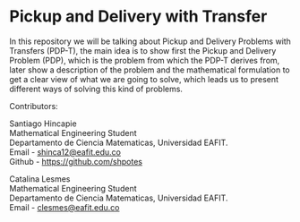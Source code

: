 # Pickup and Delivery with Transfer
In this repository we will be talking about Pickup and Delivery Problems with Transfers (PDP-T), the main idea is to show first the Pickup and Delivery Problem (PDP), which is the problem from which the PDP-T derives from, later show a description of the problem and the mathematical formulation to get a clear view of what we are going to solve, which leads us to present different ways of solving this kind of problems. 

Contributors:

Santiago Hincapie<br>
Mathematical Engineering Student<br>
Departamento de Ciencia Matematicas, Universidad EAFIT.<br>
Email - shinca12@eafit.edu.co<br>
Github - https://github.com/shpotes

Catalina Lesmes<br>
Mathematical Engineering Student<br>
Departamento de Ciencia Matematicas, Universidad EAFIT.<br>
Email - clesmes@eafit.edu.co   
